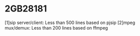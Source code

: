 # 2GB28181

[1]sip server/client: Less than 500 lines based on pjsip 
[2]mpeg mux/demux:    Less than 200 lines based on ffmpeg 
